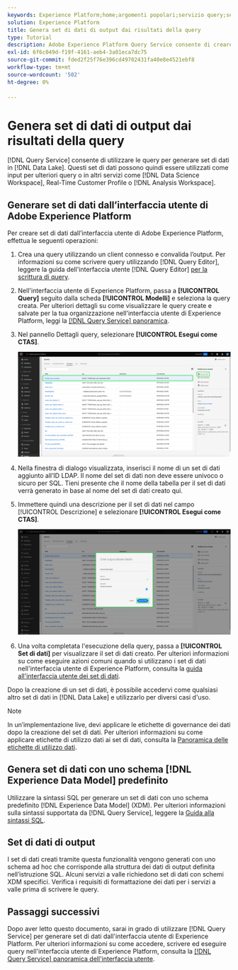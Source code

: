 ```yaml
---
keywords: Experience Platform;home;argomenti popolari;servizio query;servizio query;generare set di dati;generare set di dati;creare set di dati;
solution: Experience Platform
title: Genera set di dati di output dai risultati della query
type: Tutorial
description: Adobe Experience Platform Query Service consente di creare set di dati dall’interfaccia utente. Dopo la creazione di un set di dati, è possibile accedervi come qualsiasi altro set di dati nel Data Lake e utilizzarlo per diversi casi d’uso.
exl-id: 6f6c049d-f19f-4161-aeb4-3a01eca7dc75
source-git-commit: fded2f25f76e396cd49702431fa40e8e4521ebf8
workflow-type: tm+mt
source-wordcount: '502'
ht-degree: 0%

---
```


# Genera set di dati di output dai risultati della query

[!DNL Query Service] consente di utilizzare le query per generare set di dati in [!DNL Data Lake]. Questi set di dati possono quindi essere utilizzati come input per ulteriori query o in altri servizi come [!DNL Data Science Workspace], Real-Time Customer Profile o [!DNL Analysis Workspace].

## Generare set di dati dall’interfaccia utente di Adobe Experience Platform

Per creare set di dati dall’interfaccia utente di Adobe Experience Platform, effettua le seguenti operazioni:

1. Crea una query utilizzando un client connesso e convalida l’output. Per informazioni su come scrivere query utilizzando [!DNL Query Editor], leggere la guida dell&#39;interfaccia utente [!DNL Query Editor] [per la scrittura di query](./user-guide.md#writing-queries).

2. Nell&#39;interfaccia utente di Experience Platform, passa a **[!UICONTROL Query]** seguito dalla scheda **[!UICONTROL Modelli]** e seleziona la query creata. Per ulteriori dettagli su come visualizzare le query create e salvate per la tua organizzazione nell&#39;interfaccia utente di Experience Platform, leggi la [[!DNL Query Service] panoramica](./overview.md#browse).

3. Nel pannello Dettagli query, selezionare **[!UICONTROL Esegui come CTAS]**.

   ![Scheda [!UICONTROL Modelli] dell&#39;area di lavoro Query con l&#39;opzione Seleziona [!UICONTROL Esegui come CTAS] evidenziata.](../images/ui/create-datasets/run-as-ctas.png)

4. Nella finestra di dialogo visualizzata, inserisci il nome di un set di dati aggiunto all’ID LDAP. Il nome del set di dati non deve essere univoco o sicuro per SQL. Tieni presente che il nome della tabella per il set di dati verrà generato in base al nome del set di dati creato qui.

5. Immettere quindi una descrizione per il set di dati nel campo [!UICONTROL Descrizione] e selezionare **[!UICONTROL Esegui come CTAS]**.

   ![La finestra di dialogo del set di dati di output con i dettagli del set di dati e [!UICONTROL Esegui come CTAS] è evidenziata](../images/ui/create-datasets/run-query.png)

6. Una volta completata l&#39;esecuzione della query, passa a **[!UICONTROL Set di dati]** per visualizzare il set di dati creato. Per ulteriori informazioni su come eseguire azioni comuni quando si utilizzano i set di dati nell&#39;interfaccia utente di Experience Platform, consulta la [guida all&#39;interfaccia utente dei set di dati](../../catalog/datasets/user-guide.md).

Dopo la creazione di un set di dati, è possibile accedervi come qualsiasi altro set di dati in [!DNL Data Lake] e utilizzarlo per diversi casi d&#39;uso.

>[!NOTE]
>
>In un’implementazione live, devi applicare le etichette di governance dei dati dopo la creazione del set di dati. Per ulteriori informazioni su come applicare etichette di utilizzo dati ai set di dati, consulta la [Panoramica delle etichette di utilizzo dati](../../data-governance/labels/overview.md).

## Genera set di dati con uno schema [!DNL Experience Data Model] predefinito

Utilizzare la sintassi SQL per generare un set di dati con uno schema predefinito [!DNL Experience Data Model] (XDM). Per ulteriori informazioni sulla sintassi supportata da [!DNL Query Service], leggere la [Guida alla sintassi SQL](../sql/syntax.md#create-table-as-select).

## Set di dati di output

I set di dati creati tramite questa funzionalità vengono generati con uno schema ad hoc che corrisponde alla struttura dei dati di output definita nell’istruzione SQL. Alcuni servizi a valle richiedono set di dati con schemi XDM specifici. Verifica i requisiti di formattazione dei dati per i servizi a valle prima di scrivere le query.

## Passaggi successivi

Dopo aver letto questo documento, sarai in grado di utilizzare [!DNL Query Service] per generare set di dati dall&#39;interfaccia utente di Experience Platform. Per ulteriori informazioni su come accedere, scrivere ed eseguire query nell&#39;interfaccia utente di Experience Platform, consulta la [[!DNL Query Service] panoramica dell&#39;interfaccia utente](./overview.md).
